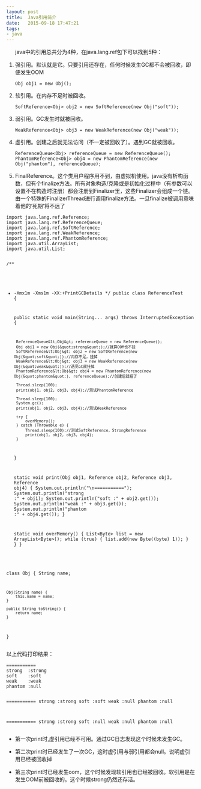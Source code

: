 ```yaml
---
layout: post
title:  Java引用简介
date:   2015-09-18 17:47:21
tags:
- java 
---
```


<ol>
<p>java中的引用总共分为4种，在java.lang.ref包下可以找到5种：</p>
<li>强引用。默认就是它。只要引用还存在，任何时候发生GC都不会被回收，即便发生OOM</li>
<pre><code>Obj obj1 = new Obj();
</code></pre>

<li>软引用。在内存不足时被回收。</li>
<pre><code>SoftReference&lt;Obj&gt; obj2 = new SoftReference(new Obj(&quot;soft&quot;));
</code></pre>

<li>弱引用。GC发生时就被回收。</li>
<pre><code>WeakReference&lt;Obj&gt; obj3 = new WeakReference(new Obj(&quot;weak&quot;));
</code></pre>

<li>虚引用。创建之后就无法访问（不一定被回收了）。遇到GC就被回收。</li>
<pre><code>ReferenceQueue&lt;Obj&gt; referenceQueue = new ReferenceQueue();
PhantomReference&lt;Obj&gt; obj4 = new PhantomReference(new Obj(&quot;phantom&quot;), referenceQueue);
</code></pre>

<li>FinalReference。这个类用户程序用不到，由虚拟机使用。java没有析构函数，但有个finalize方法。所有对象构造/克隆或是初始化过程中（有参数可以设置不在构造时注册）都会注册到Finalizer里，这些Finalizer会组成一个链。由一个特殊的FinalizerThread进行调用finalize方法。一旦finalize被调用意味着他的‘死期’将不远了</li>
</ol>
<pre><code>import java.lang.ref.Reference;
import java.lang.ref.ReferenceQueue;
import java.lang.ref.SoftReference;
import java.lang.ref.WeakReference;
import java.lang.ref.PhantomReference;
import java.util.ArrayList;
import java.util.List;

/**
 * -Xmx1m -Xms1m -XX:+PrintGCDetails
 */
public class ReferenceTest {

    public static void main(String... args) throws InterruptedException {

        ReferenceQueue&lt;Obj&gt; referenceQueue = new ReferenceQueue();
        Obj obj1 = new Obj(&quot;strong&quot;);//就算OOM也不挂
        SoftReference&lt;Obj&gt; obj2 = new SoftReference(new Obj(&quot;soft&quot;));//内存不足，挂掉
        WeakReference&lt;Obj&gt; obj3 = new WeakReference(new Obj(&quot;weak&quot;));//遇见GC就挂掉
        PhantomReference&lt;Obj&gt; obj4 = new PhantomReference(new Obj(&quot;phantom&quot;), referenceQueue);//创建后就挂了

        Thread.sleep(100);
        print(obj1, obj2, obj3, obj4);//测试PhantomReference

        Thread.sleep(100);
        System.gc();
        print(obj1, obj2, obj3, obj4);//测试WeakReference

        try {
            overMemory();
        } catch (Throwable e) {
            Thread.sleep(100);//测试SoftReference，StrongReference
            print(obj1, obj2, obj3, obj4);
        }
    }

    static void print(Obj obj1, Reference obj2, Reference obj3, Reference obj4) {
        System.out.println(&quot;\n===========&quot;);
        System.out.println(&quot;strong  :&quot; + obj1);
        System.out.println(&quot;soft    :&quot; + obj2.get());
        System.out.println(&quot;weak    :&quot; + obj3.get());
        System.out.println(&quot;phantom :&quot; + obj4.get());
    }

    static void overMemory() {
        List&lt;Byte&gt; list = new ArrayList&lt;Byte&gt;();
        while (true) {
            list.add(new Byte((byte) 1));
        }
    }
}

class Obj {
    String name;

    Obj(String name) {
        this.name = name;
    }

    public String toString() {
        return name;
    }

}
</code></pre>

<p>以上代码打印结果：</p>
<pre><code>===========
strong  :strong
soft    :soft
weak    :weak
phantom :null

===========
strong  :strong
soft    :soft
weak    :null
phantom :null

===========
strong  :strong
soft    :null
weak    :null
phantom :null
</code></pre>

<ul>
<li>
<p>第一次print时,虛引用已经不可用。通过GC日志发现这个时候未发生GC。</p>
</li>
<li>
<p>第二次print时已经发生了一次GC，这时虚引用与弱引用都会null。说明虚引用已经被回收掉</p>
</li>
<li>
<p>第三次print时已经发生oom，这个时候发现软引用也已经被回收。软引用是在发生OOM前被回收的。这个时候strong仍然还存活。</p>
</li>
</ul>